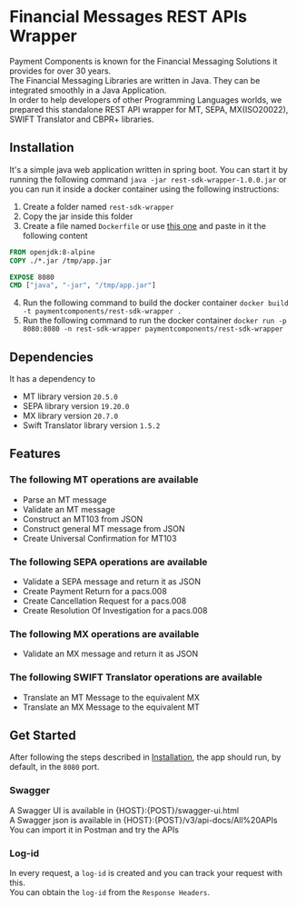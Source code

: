 # Financial Messages REST APIs Wrapper
Payment Components is known for the Financial Messaging Solutions it provides for over 30 years.  
The Financial Messaging Libraries are written in Java. They can be integrated smoothly in a Java Application.  
In order to help developers of other Programming Languages worlds, we prepared this standalone REST API wrapper for MT, SEPA, MX(ISO20022), SWIFT Translator and CBPR+ libraries.

## Installation 
It's a simple java web application written in spring boot. You can start it by running the following command `java -jar rest-sdk-wrapper-1.0.0.jar` or
you can run it inside a docker container using the following instructions:

1. Create a folder named `rest-sdk-wrapper`
2. Copy the jar inside this folder
3. Create a file named `Dockerfile` or use [this one](Dockerfile) and paste in it the following content 
```Dockerfile
FROM openjdk:8-alpine
COPY ./*.jar /tmp/app.jar

EXPOSE 8080
CMD ["java", "-jar", "/tmp/app.jar"]
```
4. Run the following command to build the docker container `docker build -t paymentcomponents/rest-sdk-wrapper .`
5. Run the following command to run the docker
   container `docker run -p 8080:8080 -n rest-sdk-wrapper paymentcomponents/rest-sdk-wrapper`

## Dependencies
It has a dependency to 
- MT library version `20.5.0`
- SEPA library version `19.20.0`
- MX library version `20.7.0`
- Swift Translator library version `1.5.2`

## Features

### The following MT operations are available
- Parse an MT message
- Validate an MT message
- Construct an MT103 from JSON
- Construct general MT message from JSON
- Create Universal Confirmation for MT103

### The following SEPA operations are available
- Validate a SEPA message and return it as JSON
- Create Payment Return for a pacs.008
- Create Cancellation Request for a pacs.008
- Create Resolution Of Investigation for a pacs.008

### The following MX operations are available
- Validate an MX message and return it as JSON

### The following SWIFT Translator operations are available
- Translate an MT Message to the equivalent MX
- Translate an MX Message to the equivalent MT


## Get Started
After following the steps described in [Installation](#installation), the app should run, by default, in the `8080` port. 

### Swagger
A Swagger UI is available in {HOST}:{POST}/swagger-ui.html  
A Swagger json is available in {HOST}:{POST}/v3/api-docs/All%20APIs  
You can import it in Postman and try the APIs

### Log-id
In every request, a `log-id` is created and you can track your request with this.  
You can obtain the `log-id` from the `Response Headers`.